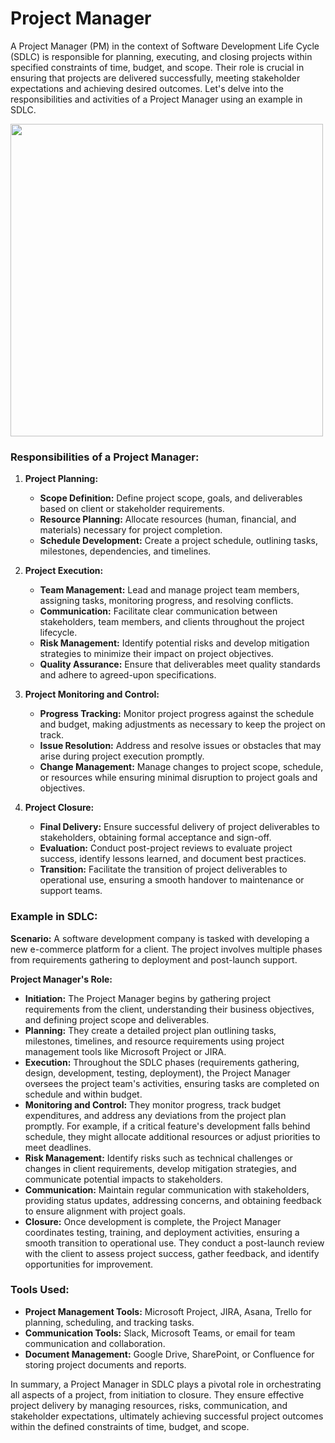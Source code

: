 # Project Manager
A Project Manager (PM) in the context of Software Development Life Cycle (SDLC) is responsible for planning, executing, and closing projects within specified constraints of time, budget, and scope. Their role is crucial in ensuring that projects are delivered successfully, meeting stakeholder expectations and achieving desired outcomes. Let's delve into the responsibilities and activities of a Project Manager using an example in SDLC.

<image src=https://github.com/kmitsolution/SDLC/assets/84008107/69f570c1-5705-4bc5-bd93-7bad14619e2c width=500 height=500 />

### Responsibilities of a Project Manager:

1. **Project Planning:**
   - **Scope Definition:** Define project scope, goals, and deliverables based on client or stakeholder requirements.
   - **Resource Planning:** Allocate resources (human, financial, and materials) necessary for project completion.
   - **Schedule Development:** Create a project schedule, outlining tasks, milestones, dependencies, and timelines.

2. **Project Execution:**
   - **Team Management:** Lead and manage project team members, assigning tasks, monitoring progress, and resolving conflicts.
   - **Communication:** Facilitate clear communication between stakeholders, team members, and clients throughout the project lifecycle.
   - **Risk Management:** Identify potential risks and develop mitigation strategies to minimize their impact on project objectives.
   - **Quality Assurance:** Ensure that deliverables meet quality standards and adhere to agreed-upon specifications.

3. **Project Monitoring and Control:**
   - **Progress Tracking:** Monitor project progress against the schedule and budget, making adjustments as necessary to keep the project on track.
   - **Issue Resolution:** Address and resolve issues or obstacles that may arise during project execution promptly.
   - **Change Management:** Manage changes to project scope, schedule, or resources while ensuring minimal disruption to project goals and objectives.

4. **Project Closure:**
   - **Final Delivery:** Ensure successful delivery of project deliverables to stakeholders, obtaining formal acceptance and sign-off.
   - **Evaluation:** Conduct post-project reviews to evaluate project success, identify lessons learned, and document best practices.
   - **Transition:** Facilitate the transition of project deliverables to operational use, ensuring a smooth handover to maintenance or support teams.

### Example in SDLC:

**Scenario:** A software development company is tasked with developing a new e-commerce platform for a client. The project involves multiple phases from requirements gathering to deployment and post-launch support.

**Project Manager's Role:**
- **Initiation:** The Project Manager begins by gathering project requirements from the client, understanding their business objectives, and defining project scope and deliverables.
- **Planning:** They create a detailed project plan outlining tasks, milestones, timelines, and resource requirements using project management tools like Microsoft Project or JIRA.
- **Execution:** Throughout the SDLC phases (requirements gathering, design, development, testing, deployment), the Project Manager oversees the project team's activities, ensuring tasks are completed on schedule and within budget.
- **Monitoring and Control:** They monitor progress, track budget expenditures, and address any deviations from the project plan promptly. For example, if a critical feature's development falls behind schedule, they might allocate additional resources or adjust priorities to meet deadlines.
- **Risk Management:** Identify risks such as technical challenges or changes in client requirements, develop mitigation strategies, and communicate potential impacts to stakeholders.
- **Communication:** Maintain regular communication with stakeholders, providing status updates, addressing concerns, and obtaining feedback to ensure alignment with project goals.
- **Closure:** Once development is complete, the Project Manager coordinates testing, training, and deployment activities, ensuring a smooth transition to operational use. They conduct a post-launch review with the client to assess project success, gather feedback, and identify opportunities for improvement.

### Tools Used:
- **Project Management Tools:** Microsoft Project, JIRA, Asana, Trello for planning, scheduling, and tracking tasks.
- **Communication Tools:** Slack, Microsoft Teams, or email for team communication and collaboration.
- **Document Management:** Google Drive, SharePoint, or Confluence for storing project documents and reports.

In summary, a Project Manager in SDLC plays a pivotal role in orchestrating all aspects of a project, from initiation to closure. They ensure effective project delivery by managing resources, risks, communication, and stakeholder expectations, ultimately achieving successful project outcomes within the defined constraints of time, budget, and scope.
